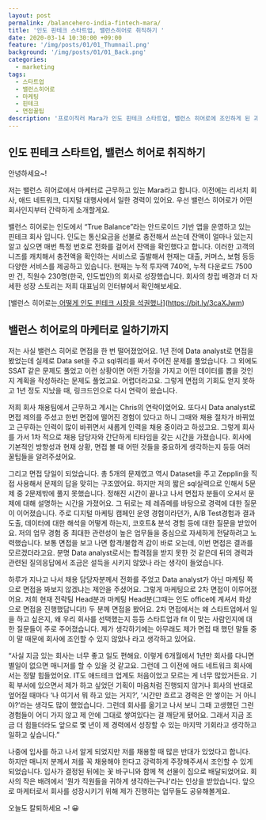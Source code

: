 ```yaml
---
layout: post
permalink: /balancehero-india-fintech-mara/
title: '인도 핀테크 스타트업, 밸런스히어로 취직하기 '
date: 2020-03-14 10:30:00 +09:00
feature: '/img/posts/01/01_Thumnail.png'
background: '/img/posts/01/01_Back.png'
categories:
  - marketing
tags:
  - 스타트업
  - 밸런스히어로
  - 마케팅
  - 핀테크
  - 면접꿀팁
description: '프로이직러 Mara가 인도 핀테크 스타트업, 밸런스 히어로에 조인하게 된 과정 	'
---
```


## 인도 핀테크 스타트업, 밸런스 히어로 취직하기

안녕하세요~!

저는 밸런스 히어로에서 마케터로 근무하고 있는 Mara라고 합니다. 이전에는 리서치 회사, 애드 네트워크, 디지털 대행사에서 일한 경력이 있어요. 우선 밸런스 히어로가 어떤 회사인지부터 간략하게 소개할게요.

밸런스 히어로는 인도에서 “True Balance”라는 안드로이드 기반 앱을 운영하고 있는 핀테크 회사 입니다. 인도는 통신요금을 선불로 충전해서 쓰는데 잔액이 얼마나 있는지 알고 싶으면 매번 특정 번호로 전화를 걸어서 잔액을 확인했다고 합니다. 이러한 고객의 니즈를 캐치해서 충전액을 확인하는 서비스로 출발해서 현재는 대출, 커머스, 보험 등등 다양한 서비스를 제공하고 있습니다. 현재는 누적 투자액 740억, 누적 다운로드 7500만 건, 직원수 230명(한국, 인도법인)의 회사로 성장했습니다. 회사의 창립 배경과 더 자세한 성장 스토리는 저희 대표님의 인터뷰에서 확인해보세요.

[밸런스 히어로는[ 어떻게 인도 핀테크 시장을 석권했나](https://bit.ly/3caXJwm)](https://bit.ly/3caXJwm)

## 밸런스 히어로의 마케터로 일하기까지

저는 사실 밸런스 히어로 면접을 한 번 떨어졌었어요. 1년 전에 Data analyst로 면접을 봤었는데 실제로 Data set을 주고 sql쿼리를 짜서 주어진 문제를 풀었습니다. 그 외에도 SSAT 같은 문제도 풀었고 이런 상황이면 어떤 가정을 가지고 어떤 데이터를 뽑을 것인지 계획을 작성하라는 문제도 풀었고요. 어렵더라고요. 그렇게 면접의 기회도 얻지 못하고 1년 정도 지났을 때, 링크드인으로 다시 연락이 왔습니다.

저희 회사 채용팀에서 근무하고 계시는 Chris의 연락이었어요. 또다시 Data analyst로 면접 제의를 주셨고 한번 면접에 떨어진 경험이 있다고 하니 그때와 채용 절차가 바뀌었고 근무하는 인력이 많이 바뀌면서 새롭게 인력을 채용 중이라고 하셨고요. 그렇게 회사를 가서 1차 적으로 채용 담당자와 간단하게 티타임을 갖는 시간을 가졌습니다. 회사에 기본적인 방향성과 현재 상황, 면접 볼 때 어떤 것들을 중요하게 생각하는지 등등 여러 꿀팁들을 알려주셨어요.

그리고 면접 당일이 되었습니다. 총 5개의 문제였고 역시 Dataset을 주고 Zepplin을 직접 사용해서 문제의 답을 맞히는 구조였어요. 하지만 저의 짧은 sql실력으로 인해서 5문제 중 2문제밖에 풀지 못했습니다. 정해진 시간이 끝나고 나서 면접자 분들이 오셔서 문제에 대해 설명하는 시간을 가졌어요. 그 뒤로는 제 레쥬메를 바탕으로 경력에 대한 질문이 이어졌습니다. 주로 디지털 마케팅 캠페인 운영 경험이라던가, A/B Test경험과 결과 도출, 데이터에 대한 해석을 어떻게 하는지, 코호트& 분석 경험 등에 대한 질문을 받았어요. 저의 업무 경험 중 최대한 관련성이 높은 업무들을 중심으로 자세하게 전달하려고 노력했습니다. 보통 면접을 보고 나면 합격/불합격 감이 바로 오는데, 이번 면접은 결과를 모르겠더라고요. 분명 Data analyst로서는 합격점을 받지 못한 것 같은데 뒤의 경력과 관련된 질의응답에서 조금은 설득을 시키지 않았나 라는 생각이 들었습니다.

하루가 지나고 나서 채용 담당자분께서 전화를 주었고 Data analyst가 아닌 마케팅 쪽으로 면접을 봐보지 않겠냐는 제안을 주셨어요. 그렇게 마케팅으로 2차 면접이 이루어졌어요. 저희 현재 전략팀 Head분과 마케팅 Head분(그때는 인도 office에 계셔서 화상으로 면접을 진행했답니다!) 두 분께 면접을 봤어요. 2차 면접에서는 왜 스타트업에서 일을 하고 싶은지, 왜 우리 회사를 선택했는지 등등 스타트업과 fit 이 맞는 사람인지에 대한 질문들이 주로 주어졌습니다. 제가 생각하기에는 아무래도 제가 면접 때 했던 말들 중 이 말 때문에 회사에 조인할 수 있지 않았나 라고 생각하고 있어요.

“사실 지금 있는 회사는 너무 좋고 일도 편해요. 이렇게 6개월에서 1년만 회사를 다니면 별일이 없으면 매니저를 할 수 있을 것 같고요. 그런데 그 이전에 애드 네트워크 회사에서는 정말 힘들었어요. IT도 애드테크 업계도 처음이었고 모르는 게 너무 많았거든요. 기획 부서에 있으면서 제가 하고 싶었던 기획이 마음처럼 진행되지 않거나 회사의 반대로 엎어질 때마다 ‘나 여기서 뭐 하고 있는 거지?’, ‘시간만 흐르고 경력은 안 쌓이는 거 아니야?’라는 생각도 많이 했었습니다. 그런데 회사를 옮기고 나서 보니 그때 고생했던 그런 경험들이 어디 가지 않고 제 안에 그대로 쌓여있다는 걸 깨닫게 됐어요. 그래서 지금 조금 더 힘들더라도 앞으로 몇 년이 제 경력에서 성장할 수 있는 마지막 기회라고 생각하고 일하고 싶습니다.”

나중에 입사를 하고 나서 알게 되었지만 저를 채용할 때 많은 반대가 있었다고 합니다. 하지만 매니저 분께서 저를 꼭 채용해야 한다고 강력하게 주장해주셔서 조인할 수 있게 되었습니다. 입사가 결정된 뒤에는 꽃 바구니와 함께 책 선물이 집으로 배달되었어요. 회사의 작은 배려에서 '뭔가 직원들을 귀하게 생각하는구나'라는 인상을 받았습니다. 앞으로 마케터로서 회사를 성장시키기 위해 제가 진행하는 업무들도 공유해볼게요.

오늘도 칼퇴하세요 ~! 😀